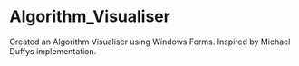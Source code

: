 # Algorithm_Visualiser
Created an Algorithm Visualiser using Windows Forms.
Inspired by Michael Duffys implementation.
